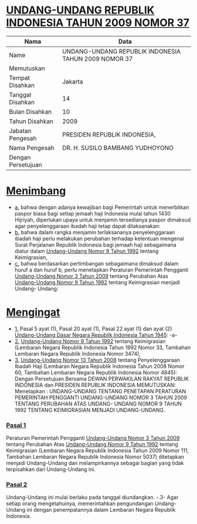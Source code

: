 # [UNDANG-UNDANG REPUBLIK INDONESIA TAHUN 2009 NOMOR 37](http://example.org/legal/document/uu/2009/37)

| Nama | Data |
| ------ | ----- |
|Name|UNDANG-UNDANG REPUBLIK INDONESIA TAHUN 2009 NOMOR 37|
|Memutuskan||
|Tempat Disahkan|Jakarta|
|Tanggal Disahkan|14|
|Bulan Disahkan|10|
|Tahun Disahkan|2009|
|Jabatan Pengesah|PRESIDEN REPUBLIK INDONESIA,|
|Nama Pengesah|DR. H. SUSILO BAMBANG YUDHOYONO|
|Dengan Persetujuan||
# [Menimbang](http://example.org/legal/document/uu/2009/37/menimbang)

* [a.](http://example.org/legal/document/uu/2009/37/menimbang/point/a) bahwa dengan adanya kewajiban bagi Pemerintah untuk menerbitkan paspor biasa bagi setiap jemaah haji Indonesia mulai tahun 1430 Hijriyah, diperlukan upaya untuk menjamin tersedianya paspor dimaksud agar penyelenggaraan ibadah haji tetap dapat dilaksanakan:
* [b.](http://example.org/legal/document/uu/2009/37/menimbang/point/b) bahwa dalam rangka menjamin terlaksananya penyelenggaraan ibadah haji perlu melakukan perubahan terhadap ketentuan mengenai Surat Perjalanan Republik Indonesia bagi jemaah haji sebagaimana diatur dalam [Undang-Undang Nomor 9 Tahun 1992](http://example.org/legal/document/uu/1992/9) tentang Keimigrasian,
* [c.](http://example.org/legal/document/uu/2009/37/menimbang/point/c) bahwa berdasarkan pertimbangan sebagaimana dimaksud dalam huruf a dan huruf b, perlu menetapkan Peraturan Pemerintah Pengganti [Undang-Undang Nomor 3 Tahun 2009](http://example.org/legal/document/uu/2009/3) tentang Perubahan Atas [Undang-Undang Nomor 9 Tahun 1992](http://example.org/legal/document/uu/1992/9) tentang Keimigrasian menjadi Undang- Undang:
# [Mengingat](http://example.org/legal/document/uu/2009/37/mengingat)

* [1.](http://example.org/legal/document/uu/2009/37/mengingat/point/0001) Pasal 5 ayat (1), Pasal 20 ayat (1), Pasal 22 ayat (1) dan ayat (2) [Undang-Undang Dasar Negara Republik Indonesia Tahun 1945](http://example.org/legal/document/uu): -a-
* [2.](http://example.org/legal/document/uu/2009/37/mengingat/point/0002) [Undang-Undang Nomor 9 Tahun 1992](http://example.org/legal/document/uu/1992/9) tentang Keimigrasian (Lembaran Negara Republik Indonesia Tahun 1992 Nomor 33, Tambahan Lembaran Negara Republik Indonesia Nomor 3474),
* [3.](http://example.org/legal/document/uu/2009/37/mengingat/point/0003) [Undang-Undang Nomor 13 Tahun 2008](http://example.org/legal/document/uu/2008/13) tentang Penyelenggaraan Ibadah Haji (Lembaran Negara Republik Indonesia Tahun 2008 Nomor 60, Tambahan Lembaran Negara Republik Indonesia Nomor 4845): Dengan Persetujuan Bersama DEWAN PERWAKILAN RAKYAT REPUBLIK INDONESIA dan PRESIDEN REPUBLIK INDONESIA MEMUTUSKAN: Menetapkan : UNDANG-UNDANG TENTANG PENETAPAN PERATURAN PEMERINTAH PENGGANTI UNDANG-UNDANG NOMOR 3 TAHUN 2009 TENTANG PERUBAHAN ATAS UNDANG- UNDANG NOMOR 9 TAHUN 1992 TENTANG KEIMIGRASIAN MENJADI UNDANG-UNDANG.

### [Pasal 1](http://example.org/legal/document/uu/2009/37/pasal/0001)
Peraturan Pemerintah Pengganti [Undang-Undang Nomor 3 Tahun 2009](http://example.org/legal/document/uu/2009/3) tentang Perubahan Atas [Undang-Undang Nomor 9 Tahun 1992](http://example.org/legal/document/uu/1992/9) tentang Keimigrasian (Lembaran Negara Republik Indonesia Tahun 2009 Nomor 111, Tambahan Lembaran Negara Republik Indonesia Nomor 5037) ditetapkan menjadi Undang-Undang dan melampirkannya sebagai bagian yang tidak terpisahkan dari Undang-Undang ini.


### [Pasal 2](http://example.org/legal/document/uu/2009/37/pasal/0002)
Undang-Undang ini mulai berlaku pada tanggal diundangkan. -.3- Agar setiap orang mengetahuinya, memerintahkan pengundangan Undang-Undang ini dengan penempatannya dalam Lembaran Negara Republik Indonesia.
